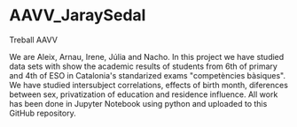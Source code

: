 # AAVV_JaraySedal
Treball AAVV

We are Aleix, Arnau, Irene, Júlia and Nacho.
In this project we have studied data sets with show the academic results of students from 6th of primary and 4th of ESO in Catalonia's standarized exams "competències bàsiques". We have studied intersubject correlations,
effects of birth month, diferences between sex, privatization of education and residence influence. All work has been done in Jupyter Notebook using python and uploaded to this GitHub repository.
